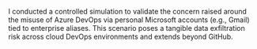 I conducted a controlled simulation to validate the concern raised around the misuse of Azure DevOps via personal Microsoft accounts (e.g., Gmail) tied to enterprise aliases. This scenario poses a tangible data exfiltration risk across cloud DevOps environments and extends beyond GitHub. 

